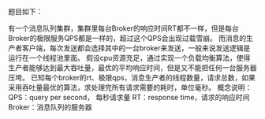 题目如下：

有一个消息队列集群，集群里每台Broker的响应时间RT都不一样，但是每台Broker的极限服务QPS都是一样的，超过这个QPS会出现过载雪崩。
而消息的生产者客户端，每次发送都会选择其中的一台broker来发送，一般来说发送逻辑是运行在一个线程池里面。
假设cpu资源充足，通过实现一个负载均衡算法，使得生产者能够达到最大吞吐量，最优的平均响应时间，但是又不能把任何一台服务器压垮。
已知每个broker的rt、极限qps，消息生产者的线程数量，请求总数，如果采用吞吐量最优的算法，求处理完所有请求需要的耗时，单位毫秒。
概念说明：
QPS：query per second， 每秒请求量
RT：response time，请求的响应时间
Broker：消息队列的服务器
